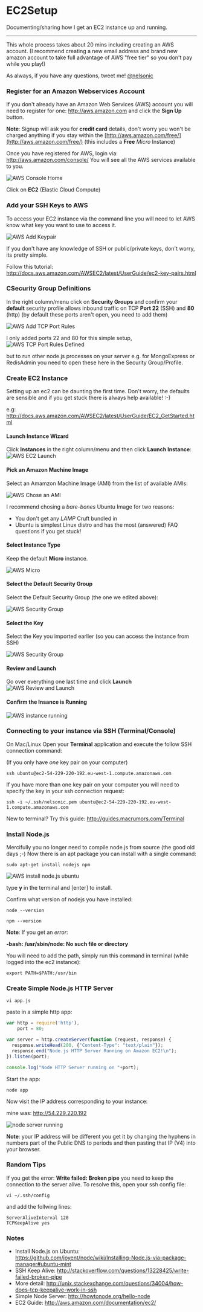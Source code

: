 EC2Setup
========

Documenting/sharing how I get an EC2 instance up and running.

- - - 

This whole process takes about 20 mins including creating an AWS account.
(I recommend creating a new email address and brand new amazon account to take
full advantage of AWS "free tier" so you don't pay while you play!)

As always, if you have any questions, tweet me! 
[@nelsonic](https://twitter.com/nelsonic)

### Register for an Amazon Webservices Account

If you don't already have an Amazon Web Services (AWS) account 
you will need to register for one:
http://aws.amazon.com and click the **Sign Up** button.

**Note**: Signup will ask you for **credit card** details,
don't worry you won't be charged anything if you stay within 
the [http://aws.amazon.com/free/](http://aws.amazon.com/free/) 
(this includes a **Free** *Micro* Instance)

Once you have registered for AWS, login via: http://aws.amazon.com/console/
You will see all the AWS services available to you.

![AWS Console Home](https://raw.github.com/nelsonic/EC2Setup/master/screenshots/AWS-console-home.png "AWS Console Home")

Click on **EC2** (Elastic Cloud Compute)


### Add your SSH Keys to AWS

To access your EC2 instance via the command line you will need to let AWS know 
what key you want to use to access it.

![AWS Add Keypair](https://raw.github.com/nelsonic/EC2Setup/master/screenshots/AWS-import-keypair-nelsonic.png "AWS Add Key Pair")


If you don't have any knowledge of SSH or public/private keys, don't worry,
its pretty simple. 

Follow this tutorial: http://docs.aws.amazon.com/AWSEC2/latest/UserGuide/ec2-key-pairs.html



### CSecurity Group Definitions

In the right column/menu click on **Security Groups** 
and confirm your **default** security profile allows
inbound traffic on TCP **Port 22** (SSH) and **80** (http)
(by default these ports aren't open, you need to add them)

![AWS Add TCP Port Rules](https://raw.github.com/nelsonic/EC2Setup/master/screenshots/AWS-security-group-add-TCP-rule.png "AWS  Add TCP Port Rules")

I only added ports 22 and 80 for this simple setup,
![AWS TCP Port Rules Defined](https://raw.github.com/nelsonic/EC2Setup/master/screenshots/AWS-security-groups-rules-defined.png "AWS TCP Port Rules")

but to run other node.js processes on your server
e.g. for MongoExpress or RedisAdmin you need to open
these here in the Security Group/Profile.

### Create EC2 Instance

Setting up an ec2 can be daunting the first time.
Don't worry, the defaults are sensible and if you get stuck
there is always help available! :-)

e.g: http://docs.aws.amazon.com/AWSEC2/latest/UserGuide/EC2_GetStarted.html


#### Launch Instance Wizard

Click **Instances** in the right column/menu and then click **Launch Instance**:
![AWS EC2 Launch](https://raw.github.com/nelsonic/EC2Setup/master/screenshots/AWS-create-ec2-instance-step0-launch.png "AWS ec2 launch")


#### Pick an Amazon Machine Image

Select an Amamzon Machine Image (AMI) from the list of available AMIs:

![AWS Chose an AMI](https://raw.github.com/nelsonic/EC2Setup/master/screenshots/AWS-create-ec2-instance-step1-choose-ami.png "AWS Pick an AMI")

I recommend chosing a *bare-bones* Ubuntu Image for two reasons:
- You don't get any *LAMP* Cruft bundled in
- Ubuntu is simplest Linux distro and has the most (answered) FAQ questions if you get stuck!


#### Select Instance Type

Keep the default **Micro** instance.

![AWS Micro](https://raw.github.com/nelsonic/EC2Setup/master/screenshots/AWS-create-ec2-instance-step2-chose-instance-type.png "AWS Micro")

#### Select the Default Security Group

Select the Default Security Group (the one we edited above):

![AWS Security Group](https://raw.github.com/nelsonic/EC2Setup/master/screenshots/AWS-create-ec2-instance-step6-configure-security-group.png "AWS Security Group")


#### Select the Key

Select the Key you imported earlier (so you can access the instance from SSH)

![AWS Security Group](https://raw.github.com/nelsonic/EC2Setup/master/screenshots/AWS-create-ec2-instance-step4-select-existing-key-pair.png "AWS Security Group")


#### Review and Launch

Go over everything one last time and click **Launch**
![AWS Review and Launch](https://raw.github.com/nelsonic/EC2Setup/master/screenshots/AWS-create-ec2-instance-step7-review-and-launch.png "AWS Review and Launch")


#### Confirm the Insance is Running


![AWS instance running](https://raw.github.com/nelsonic/EC2Setup/master/screenshots/AWS-create-ec2-instance-step8-instance-running.png "AWS instance running")


### Connecting to your instance via SSH (Terminal/Console)

On Mac/Linux Open your **Terminal** application and execute 
the follow SSH connection command:

(If you only have *one* key pair on your computer)

```terminal
ssh ubuntu@ec2-54-229-220-192.eu-west-1.compute.amazonaws.com
```

If you have more than one key pair on your computer 
you will need to specify the key in your ssh connection request:

```terminal
ssh -i ~/.ssh/nelsonic.pem ubuntu@ec2-54-229-220-192.eu-west-1.compute.amazonaws.com
```

New to terminal? Try this guide: http://guides.macrumors.com/Terminal


### Install Node.js

Mercifully you no longer need to compile node.js from source (the good old days ;-)
Now there is an apt package you can install with a single command:

```terminal
sudo apt-get install nodejs npm
```
![AWS install node.js ubuntu](https://raw.github.com/nelsonic/EC2Setup/master/screenshots/AWS-sudo-apt-get-install-nodejs.png "AWS install node.js on ubuntu")


type **y** in the terminal and [enter] to install.

Confirm what version of nodejs you have installed:

```terminal
node --version
```

```terminal
npm --version
```

**Note**: If you get an *error*:

**-bash: /usr/sbin/node: No such file or directory**

You will need to add the path, simply run this command in terminal
(while logged into the ec2 instance):

```terminal
export PATH=$PATH:/usr/bin
```

### Create Simple Node.js HTTP Server 

```terminal
vi app.js
```
paste in a simple http app:

```javascript
var http = require('http'),
	port = 80;

var server = http.createServer(function (request, response) {
  response.writeHead(200, {"Content-Type": "text/plain"});
  response.end("Node.js HTTP Server Running on Amazon EC2!\n");
}).listen(port);

console.log("Node HTTP Server running on "+port);
```

Start the app:

```terminal
node app
```

Now visit the IP address corresponding to your instance:

mine was: http://54.229.220.192

![node server running](https://raw.github.com/nelsonic/EC2Setup/master/screenshots/AWS-node-running.png "Node HTTP Server Working")

**Note**: your IP address will be different
you get it by changing the hyphens in numbers part of the Public DNS
to periods and then pasting that IP (V4) into your browser.


### Random Tips

If you get the error: **Write failed: Broken pipe**
you need to keep the connection to the server alive.
To resolve this, open your ssh config file:

```terminal
vi ~/.ssh/config
```

and add the follwing lines:

```
ServerAliveInterval 120
TCPKeepAlive yes
```

### Notes

- Install Node.js on Ubuntu: https://github.com/joyent/node/wiki/Installing-Node.js-via-package-manager#ubuntu-mint
- SSH Keep Alive: http://stackoverflow.com/questions/13228425/write-failed-broken-pipe
- More detail: http://unix.stackexchange.com/questions/34004/how-does-tcp-keepalive-work-in-ssh
- Simple Node Server: http://howtonode.org/hello-node
- EC2 Guide: http://aws.amazon.com/documentation/ec2/





